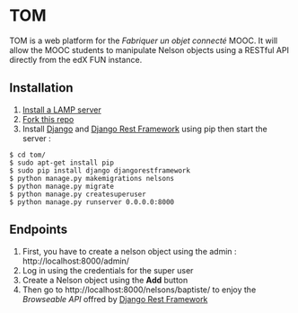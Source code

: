 # TOM
TOM is a web platform for the *Fabriquer un objet connecté* MOOC.
It will allow the MOOC students to manipulate Nelson objects using a RESTful API directly from the edX FUN instance.

## Installation
1. [Install a LAMP server](http://wiki.debian.org/LaMp)
2. [Fork this repo](https://help.github.com/articles/fork-a-repo)
3. Install [Django](https://www.djangoproject.com) and [Django Rest Framework](http://django-rest-framework.org) using pip then start the server :  
```
$ cd tom/
$ sudo apt-get install pip
$ sudo pip install django djangorestframework
$ python manage.py makemigrations nelsons
$ python manage.py migrate
$ python manage.py createsuperuser
$ python manage.py runserver 0.0.0.0:8000
```

## Endpoints

1. First, you have to create a nelson object using the admin : http://localhost:8000/admin/
2. Log in using the credentials for the super user
3. Create a Nelson object using the **Add** button
4. Then go to http://localhost:8000/nelsons/baptiste/ to enjoy the *Browseable API* offred by [Django Rest Framework](http://django-rest-framework.org)
